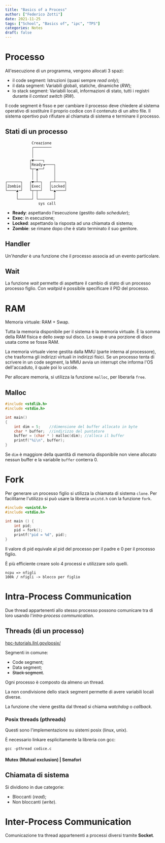 ```yaml
---
title: "Basics of a Process"
author: ["Federico Zotti"]
date: 2021-11-25
tags: ["School", "Basics of", "ipc", "TPS"]
categories: Notes
draft: false
---
```


# Processo
All'esecuzione di un programma, vengono allocati 3 spazi:

- il code segment: Istruzioni (quasi sempre _read only_);
- il data segment: Variabili globali, statiche, dinamiche (_RW_);
- lo stack segment: Variabili locali, informazioni di stato, tutti i registri durante il _context switch_ (_RW_).

Il code segment è fisso e per cambiare il processo deve chiedere al sistema operativo di sostituire il proprio codice con il contenuto di un altro file.
Il sistema opertivo può rifiutare al chiamata di sistema e terminare il processo.

## Stati di un processo
```
            Creazione
            ┌────────
            │
            │
           ┌▼────┐
           │Ready◄────┐
           └┬─▲──┘    │
            │ │       │
            │ │       │
┌──────┐   ┌▼─┴─┐   ┌─┴────┐
│Zombie│   │Exec│   │Locked│
└────▲─┘   └┬─┬─┘   └─▲────┘
     │      │ │       │
     └──────┘ └───────┘
               sys call
```

- **Ready**: aspettando l'esecuzione (gestito dallo _scheduler_);
- **Exec**: in esecuzione;
- **Locked**: aspettando la risposta ad una chiamata di sistema;
- **Zombie**: se rimane dopo che è stato terminato il suo genitore.

## Handler
Un'_handler_ è una funzione che il processo associa ad un evento particolare.

## Wait
La funzione _wait_ permette di aspettare il cambio di stato di un processo processo figlio.
Con _waitpid_ è possibile specificare il PID del processo.

# RAM
Memoria virtuale: RAM + Swap.

Tutta la memoria disponibile per il sistema è la memoria virtuale.
È la somma della RAM fisica e dello _swap_ sul disco.
Lo swap è una porzione di disco usata come se fosse RAM.

La memoria virtuale viene gestita dalla MMU (parte interna al processore), che trasforma gli indirizzi virtuali in indirizzi fisici.
Se un processo tenta di scrivere in un code segment, la MMU avvia un interrupt che informa l'OS dell'accaduto, il quale poi lo uccide.

Per allocare memoria, si utilizza la funzione `malloc`, per liberarla `free`.

## Malloc
```c
#include <stdlib.h>
#include <stdio.h>

int main()
{
	int dim = 5;	//dimensione del buffer allocato in byte
	char * buffer;	//indirizzo del puntatore
	buffer = (char * ) malloc(dim);	//alloca il buffer
	printf("%i\n", buffer);
}
```

Se `dim` è maggiore della quantità di memoria disponibile non viene allocato nessun buffer e la variabile `buffer` conterra $0$.

# Fork
Per generare un processo figlio si utilizza la chiamata di sistema `clone`.
Per facilitarne l'utilizzo si può usare la libreria `unistd.h` con la funzione `fork`.

```c
#include <unistd.h>
#include <stdio.h>

int main () {
	int pid;
	pid = fork();
	printf("pid = %d", pid);
}
```

Il valore di pid equivale al pid del processo per il padre e $0$ per il processo figlio.

È più efficiente creare solo 4 processi e utilizzare solo quelli.

```
ncpu => nfigli
100k / nfigli -> blocco per figlio
```

# Intra-Process Communication
Due thread appartenenti allo stesso processo possono comunicare tra di loro usando l'_intra-process communication_.

## Threads (di un processo)
[hpc-tutorials.llnl.gov/posix/](https://hpc-tutorials.llnl.gov/posix/)

Segmenti in comune:
- Code segment;
- Data segment;
- ~~Stack segment~~.

Ogni processo è composto da almeno un thread.

La non condivisione dello stack segment permette di avere variabili locali diverse.

La funzione che viene gestita dal thread si chiama _watchdog_ o _callback_.

### Posix threads (pthreads)
Questi sono l'implementazione su sistemi posix (linux, unix).

È necessario linkare esplicitamente la libreria con gcc:
```
gcc -pthread codice.c
```

#### Mutex (Mutual exclusion) | Semafori


## Chiamata di sistema
Si dividiono in due categorie:
- Bloccanti (_read_);
- Non bloccanti (_write_).

# Inter-Process Communication
Comunicazione tra thread appartenenti a processi diversi tramite **Socket**.